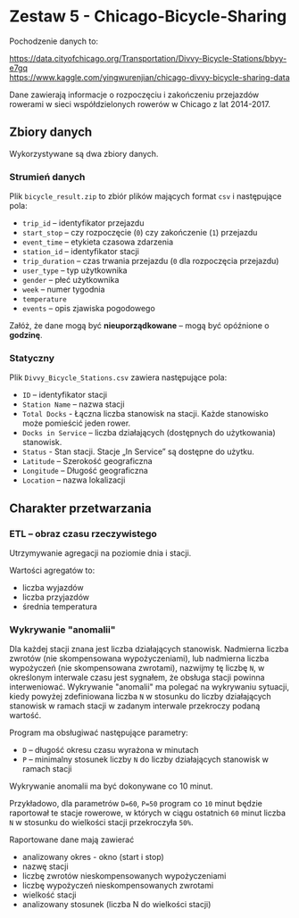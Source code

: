 # Zestaw 5 - Chicago-Bicycle-Sharing

Pochodzenie danych to:

https://data.cityofchicago.org/Transportation/Divvy-Bicycle-Stations/bbyy-e7gq<br>
https://www.kaggle.com/yingwurenjian/chicago-divvy-bicycle-sharing-data

Dane zawierają informacje o rozpoczęciu i zakończeniu przejazdów rowerami w sieci współdzielonych rowerów w Chicago z lat 2014-2017.

## Zbiory danych

Wykorzystywane są dwa zbiory danych.

### Strumień danych
Plik `bicycle_result.zip` to zbiór plików mających format `csv` i następujące pola:

- `trip_id` – identyfikator przejazdu
- `start_stop` – czy rozpoczęcie (`0`) czy zakończenie (`1`) przejazdu
- `event_time` – etykieta czasowa zdarzenia
- `station_id` – identyfikator stacji
- `trip_duration` – czas trwania przejazdu (`0` dla rozpoczęcia przejazdu)
- `user_type` – typ użytkownika
- `gender` – płeć użytkownika
- `week` – numer tygodnia
- `temperature`
- `events` – opis zjawiska pogodowego 

Załóż, że dane mogą być **nieuporządkowane** – mogą być opóźnione o **godzinę**. 

### Statyczny 
Plik `Divvy_Bicycle_Stations.csv` zawiera następujące pola:

- `ID` – identyfikator stacji
- `Station Name` – nazwa stacji
- `Total Docks` - Łączna liczba stanowisk na stacji. Każde stanowisko może pomieścić jeden rower.
- `Docks in Service` – liczba działających (dostępnych do użytkowania) stanowisk.
- `Status` - Stan stacji. Stacje „In Service” są dostępne do użytku.
- `Latitude` – Szerokość geograficzna
- `Longitude` – Długość geograficzna
- `Location` – nazwa lokalizacji

## Charakter przetwarzania 

### ETL – obraz czasu rzeczywistego

Utrzymywanie agregacji na poziomie dnia i stacji. 

Wartości agregatów to:

- liczba wyjazdów
- liczba przyjazdów
- średnia temperatura

### Wykrywanie "anomalii"

Dla każdej stacji znana jest liczba działających stanowisk. Nadmierna liczba zwrotów (nie skompensowana wypożyczeniami), lub nadmierna liczba wypożyczeń (nie skompensowana zwrotami), nazwijmy tę liczbę `N`, w określonym interwale czasu jest sygnałem, że obsługa stacji powinna interweniować. Wykrywanie "anomalii" ma polegać na wykrywaniu sytuacji, kiedy powyżej zdefiniowana liczba `N` w stosunku do liczby działających stanowisk w ramach stacji w zadanym interwale przekroczy podaną wartość.

Program ma obsługiwać następujące parametry:

- `D` – długość okresu czasu wyrażona w minutach
- `P` – minimalny stosunek liczby `N` do liczby działających stanowisk w ramach stacji

Wykrywanie anomalii ma być dokonywane co 10 minut.

Przykładowo, dla parametrów `D=60`, `P=50` program co `10` minut będzie raportował te stacje rowerowe, w których w ciągu ostatnich `60` minut liczba `N` w stosunku do wielkości stacji przekroczyła `50%`.

Raportowane dane mają zawierać

- analizowany okres - okno (start i stop)
- nazwę stacji
- liczbę zwrotów nieskompensowanych wypożyczeniami
- liczbę wypożyczeń nieskompensowanych zwrotami
- wielkość stacji
- analizowany stosunek (liczba N do wielkości stacji)

